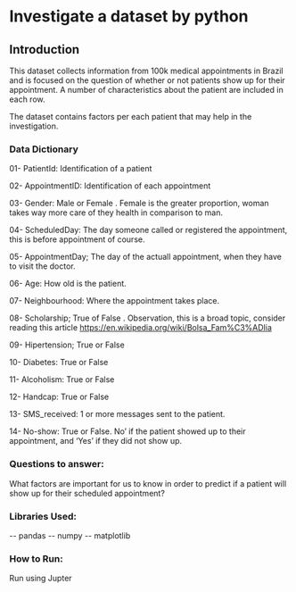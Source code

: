 # Investigate a dataset by python

## Introduction

This dataset collects information from 100k medical appointments in Brazil and is focused on the question of whether or not patients show up for their appointment. A number of characteristics about the patient are included in each row.

The dataset contains factors per each patient that may help in the investigation.

### Data Dictionary

01- PatientId:
Identification of a patient

02- AppointmentID:
Identification of each appointment

03- Gender:
Male or Female . Female is the greater proportion, woman takes way more care of they health in comparison to man.

04- ScheduledDay:
The day someone called or registered the appointment, this is before appointment of course.

05- AppointmentDay;
The day of the actuall appointment, when they have to visit the doctor.

06- Age:
How old is the patient.

07- Neighbourhood:
Where the appointment takes place.

08- Scholarship;
True of False . Observation, this is a broad topic, consider reading this article
https://en.wikipedia.org/wiki/Bolsa_Fam%C3%ADlia

09- Hipertension;
True or False

10- Diabetes:
True or False

11- Alcoholism:
True or False

12- Handcap:
True or False

13- SMS_received:
1 or more messages sent to the patient.

14- No-show:
True or False. No’ if the patient showed up to their appointment, and ‘Yes’ if they did not show up.

### Questions to answer:
What factors are important for us to know in order to predict if a patient will show up for their scheduled appointment?

### Libraries Used:
-- pandas
-- numpy
-- matplotlib

### How to Run:
Run using Jupter